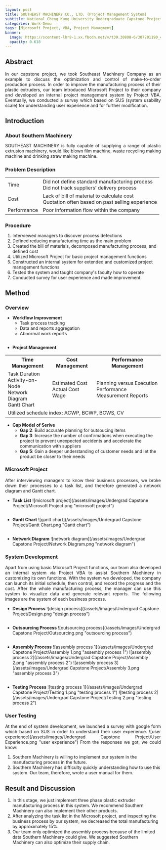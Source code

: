 ```yaml
---
layout: post
title: SOUTHEAST MACHINERY CO., LTD. (Project Management System)
subtitle: National Cheng Kung University Undergraduate Capstone Project
categories: Work-Demo
tags: [Microsoft Project, VBA, Project Managment] 
banner:
  image: https://scontent-lhr8-1.xx.fbcdn.net/v/t39.30808-6/307201190_494936059309962_2954101079081491634_n.jpg?stp=cp6_dst-jpg&_nc_cat=110&ccb=1-7&_nc_sid=8bfeb9&_nc_ohc=IKgcQiqbk24AX9rM4Z9&tn=WF2xJoHbogcbohzw&_nc_ht=scontent-lhr8-1.xx&oh=00_AfCorIousyCKN2HcPvM32W3oafjIcWX5aj88Yat-0RDBew&oe=63BA9146
  opacity: 0.618
---
```



## Abstract 
In our capstone project, we took Southeast Machinery Company as an example to discuss the optimization and control of make-to-order production process. In order to improve the manufacturing process of their plastic extruders, our team introduced Microsoft Project to their company and developed an internal project management system
by Project VBA. Eventually, we conducted a survey which based on SUS (system usability scale) for understanding user experience and for further modification.

## Introduction

### About Southern Machinery 
SOUTHEAST MACHINERY is fully capable of supplying a range of plastic extrusion machinery, would like blown film machine, waste recycling making machine and drinking straw making machine.

### Problem Description 

<table>
 <tr>
	<td>Time</td>
	<td>Did not define standard manufacturing process<br>Did not track suppliers’ delivery process</td>
 </tr>
 <tr>
	<td>Cost</td>
	<td>Lack of bill of material to calculate cost<br>Quotation often based on past selling experience</td>
 </tr>
 <tr>
	<td>Performance</td>
	<td>Poor information flow within the company</td>
 </tr>
</table>

### Procedure
1. Interviewed managers to discover process defections
2. Defined reducing manufacturing time as the main problem
3. Created the bill of materials, decomposed manufacturing process, and defined cost
4. Utilized Microsoft Project for basic project management functions
5. Constructed an internal system for extended and customized project management functions
6. Tested the system and taught company's faculty how to operate
7. Conducted survey for user experience and made improvement

## Method
### Overview
- **Workflow Improvement**
	- Task process tracking
	- Data and reports aggregation
	- Abnormal work reports
	
<pre></pre>

- **Project Management**
<table>
 <tr>
  <th>Time Management</th>
  <th>Cost Management</th>
  <th>Performance Management</th>	 	
 </tr>
 <tr>
  <td>Task Duration<br>Activity-on-Node<br>Network Diagram<br>Gantt Chart</td>
  <td>Estimated Cost<br>Actual Cost<br>Wage</td>
  <td>Planning versus Execution<br>Performance Measurement Reports</td>
 </tr>
 <tr>
  <td colspan="3">Utilized schedule index: ACWP, BCWP, BCWS, CV</td>
 </tr>
</table>

- **Gap Model of Serive**	
	- **Gap 2**: Build accurate planning for outsoucing items
	- **Gap 3**: Increase the number of confirmations when executing the project to prevent unexpected accidents and accelerate the communication with suppliers
	- **Gap 5**: Gain a deeper understanding of customer needs and let the product be closer to their needs

### Microsoft Project
After interviewing managers to know their business processes, we broke down their processes to a task list, and therefore generated a network diagram and Gantt chart.
- **Task List**
![microsoft project](/assets/images/Undergrad Capstone Project/Microsoft Project.png "microsoft project")
<pre></pre>
- **Gantt Chart**
![gantt chart](/assets/images/Undergrad Capstone Project/Gantt Chart.png "Gantt chart")
<pre></pre>
- **Network Diagram**
![network diagram](/assets/images/Undergrad Capstone Project/Network Diagram.png "network diagram")

### System Development 
Apart from using basic Microsoft Project functions, our team also developed an internal system via Project VBA to assist Southern Machinery in customizing its own functions. With the system we developed, the company can launch its initial schedule, then control, and record the progress and the cost. After the whole manufacturing process, the manager can use this system to visualize data and generate relevant reports. The following images are the system of each business process.
- **Design Process**
![design process](/assets/images/Undergrad Capstone Project/Design.png "design process")
<pre></pre>
- **Outsourcing Process**
![outsourcing process](/assets/images/Undergrad Capstone Project/Outsourcing.png "outsourcing process")
<pre></pre>
- **Assembly Process**
![assembly process 1](/assets/images/Undergrad Capstone Project/Assembly 1.png "assembly process 1")
![assembly process 2](/assets/images/Undergrad Capstone Project/Assembly 2.png "assembly process 2")
![assembly process 3](/assets/images/Undergrad Capstone Project/Assembly 3.png "assembly process 3")
<pre></pre>
- **Testing Process**
![testing process 1](/assets/images/Undergrad Capstone Project/Testing 1.png "testing process 1")
![testing process 2](/assets/images/Undergrad Capstone Project/Testing 2.png "testing process 2")

### User Testing
At the end of system development, we launched a survey with google form which based on SUS in order to understand their user experience.
![user experience](/assets/images/Undergrad Capstone Project/User Experience.png "user experience")
From the responses we got, we could know:
1. Southern Machinery is willing to implement our system in the manufacturing process in the future.
2. Southern Machinery has difficulty quickly understanding how to use this system. Our team, therefore, wrote a user manual for them.

## Result and Discussion
1. In this stage, we just implement three phase plastic extruder manufacturing process in this system. We recommend Southern Machinery can also implement their other products.
2. After analyzing the task list in the Microsoft project, and inspecting the business process by our system, we decreased the total manufacturing by approximately 15%.
3. Our team only optimized the assembly process because of the limited data Southern Machinery could give. We suggested Southern Machinery can also optimize their supply chain.	

<style>
#about-southern-machinery, #problem-description, #procedure	{
	margin: 25px 0px 5px;	
}

#overview{
	margin: 25px 0px 5px;
}

p{
	text-align: justify;
}
</style>